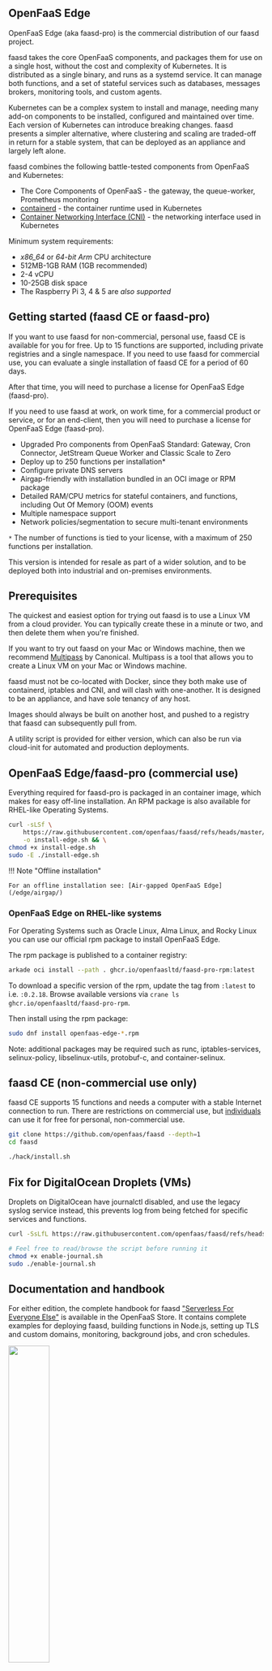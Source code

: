 ## OpenFaaS Edge

OpenFaaS Edge (aka faasd-pro) is the commercial distribution of our faasd project.

faasd takes the core OpenFaaS components, and packages them for use on a single host, without the cost and complexity of Kubernetes. It is distributed as a single binary, and runs as a systemd service. It can manage both functions, and a set of stateful services such as databases, messages brokers, monitoring tools, and custom agents.

Kubernetes can be a complex system to install and manage, needing many add-on components to be installed, configured and maintained over time. Each version of Kubernetes can introduce breaking changes. faasd presents a simpler alternative, where clustering and scaling are traded-off in return for a stable system, that can be deployed as an appliance and largely left alone.

faasd combines the following battle-tested components from OpenFaaS and Kubernetes:

* The Core Components of OpenFaaS - the gateway, the queue-worker, Prometheus monitoring
* [containerd](https://containerd.io/) - the container runtime used in Kubernetes
* [Container Networking Interface (CNI)](https://github.com/containernetworking/cni) - the networking interface used in Kubernetes

Minimum system requirements:

* *x86_64* or *64-bit Arm* CPU architecture
* 512MB-1GB RAM (1GB recommended)
* 2-4 vCPU
* 10-25GB disk space
* The Raspberry Pi 3, 4 & 5 are *also supported*

## Getting started (faasd CE or faasd-pro)

If you want to use faasd for non-commercial, personal use, faasd CE is available for you for free. Up to 15 functions are supported, including private registries and a single namespace. If you need to use faasd for commercial use, you can evaluate a single installation of faasd CE for a period of 60 days.

After that time, you will need to purchase a license for OpenFaaS Edge (faasd-pro).

If you need to use faasd at work, on work time, for a commercial product or service, or for an end-client, then you will need to purchase a license for OpenFaaS Edge (faasd-pro).

* Upgraded Pro components from OpenFaaS Standard: Gateway, Cron Connector, JetStream Queue Worker and Classic Scale to Zero
* Deploy up to 250 functions per installation*
* Configure private DNS servers
* Airgap-friendly with installation bundled in an OCI image or RPM package
* Detailed RAM/CPU metrics for stateful containers, and functions, including Out Of Memory (OOM) events
* Multiple namespace support
* Network policies/segmentation to secure multi-tenant environments

`*` The number of functions is tied to your license, with a maximum of 250 functions per installation.

This version is intended for resale as part of a wider solution, and to be deployed both into industrial and on-premises environments.

## Prerequisites

The quickest and easiest option for trying out faasd is to use a Linux VM from a cloud provider. You can typically create these in a minute or two, and then delete them when you're finished.

If you want to try out faasd on your Mac or Windows machine, then we recommend [Multipass](https://multipass.run/) by Canonical. Multipass is a tool that allows you to create a Linux VM on your Mac or Windows machine.

faasd must not be co-located with Docker, since they both make use of containerd, iptables and CNI, and will clash with one-another. It is designed to be an appliance, and have sole tenancy of any host.

Images should always be built on another host, and pushed to a registry that faasd can subsequently pull from.

A utility script is provided for either version, which can also be run via cloud-init for automated and production deployments.

## OpenFaaS Edge/faasd-pro (commercial use)

Everything required for faasd-pro is packaged in an container image, which makes for easy off-line installation. An RPM package is also available for RHEL-like Operating Systems.

```bash
curl -sLSf \
    https://raw.githubusercontent.com/openfaas/faasd/refs/heads/master/hack/install-edge.sh \
    -o install-edge.sh && \
chmod +x install-edge.sh
sudo -E ./install-edge.sh
```

!!! Note "Offline installation"

    For an offline installation see: [Air-gapped OpenFaaS Edge](/edge/airgap/)

### OpenFaaS Edge on RHEL-like systems

For Operating Systems such as Oracle Linux, Alma Linux, and Rocky Linux you can use our official rpm package to install OpenFaaS Edge.

The rpm package is published to a container registry:

```bash
arkade oci install --path . ghcr.io/openfaasltd/faasd-pro-rpm:latest
```

To download a specific version of the rpm, update the tag from `:latest` to i.e. `:0.2.18`. Browse available versions via `crane ls ghcr.io/openfaasltd/faasd-pro-rpm`.

Then install using the rpm package:

```bash
sudo dnf install openfaas-edge-*.rpm
```

Note: additional packages may be required such as runc, iptables-services, selinux-policy, libselinux-utils, protobuf-c, and container-selinux.

## faasd CE (non-commercial use only)

faasd CE supports 15 functions and needs a computer with a stable Internet connection to run. There are restrictions on commercial use, but [individuals](https://github.com/openfaas/faasd/blob/master/EULA.md) can use it for free for personal, non-commercial use.

```bash
git clone https://github.com/openfaas/faasd --depth=1
cd faasd

./hack/install.sh
```

## Fix for DigitalOcean Droplets (VMs)

Droplets on DigitalOcean have journalctl disabled, and use the legacy syslog service instead, this prevents log from being fetched for specific services and functions.

```bash
curl -SsLfL https://raw.githubusercontent.com/openfaas/faasd/refs/heads/master/hack/enable-journal.sh -o enable-journal.sh

# Feel free to read/browse the script before running it
chmod +x enable-journal.sh
sudo ./enable-journal.sh
```

## Documentation and handbook

For either edition, the complete handbook for faasd ["Serverless For Everyone Else"](https://store.openfaas.com/l/serverless-for-everyone-else?layout=profile) is available in the OpenFaaS Store. It contains complete examples for deploying faasd, building functions in Node.js, setting up TLS and custom domains, monitoring, background jobs, and cron schedules.

<a href="https://openfaas.gumroad.com/l/serverless-for-everyone-else">
<img src="https://www.alexellis.io/serverless.png" width="40%"></a>


Any examples of functions on the blog or in the documentation for OpenFaaS on Kubernetes, will generally work with faasd without modification.

Additional topics covered by the handbook:

* Should you deploy to a VPS or Raspberry Pi?
* Deploying your server with bash, cloud-init or terraform
* Using a private container registry
* Finding functions in the store
* Building your first function with Node.js
* Using environment variables for configuration
* Using secrets from functions, and enabling authentication tokens
* Customising templates
* Monitoring your functions with Grafana and Prometheus
* Scheduling invocations and background jobs
* Tuning timeouts, parallelism, running tasks in the background
* Adding TLS to faasd and custom domains for functions
* Self-hosting on your Raspberry Pi
* Adding a database for storage with InfluxDB and Postgresql
* Troubleshooting and logs
* CI/CD with GitHub Actions and multi-arch
* Taking things further, community and case-studies

See also: [Serverless For Everyone Else eBook](https://store.openfaas.com/l/serverless-for-everyone-else?layout=profile)

### Video overview

Watch the presentation from KubeCon, where faasd was first announced:

[![Thumbnail](https://img.youtube.com/vi/ZnZJXI377ak/hqdefault.jpg)](https://www.youtube.com/watch?v=ZnZJXI377ak)

[Meet faasd. Look Ma’ No Kubernetes! - Serverless Summit](https://www.youtube.com/watch?v=ZnZJXI377ak)

An additional training video and walkthrough is available via the [Serverless For Everyone Else](https://store.openfaas.com/l/serverless-for-everyone-else?layout=profile) handbook package.

